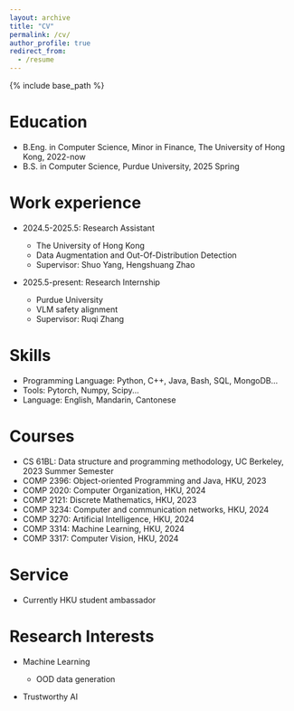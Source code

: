 ```yaml
---
layout: archive
title: "CV"
permalink: /cv/
author_profile: true
redirect_from:
  - /resume
---
```


{% include base_path %}

Education
======
* B.Eng. in Computer Science, Minor in Finance, The University of Hong Kong, 2022-now
* B.S. in Computer Science, Purdue University, 2025 Spring

Work experience
======
* 2024.5-2025.5: Research Assistant
  * The University of Hong Kong
  * Data Augmentation and Out-Of-Distribution Detection
  * Supervisor: Shuo Yang, Hengshuang Zhao

* 2025.5-present: Research Internship
  * Purdue University
  * VLM safety alignment
  * Supervisor: Ruqi Zhang

Skills
======

* Programming Language: Python, C++, Java, Bash, SQL, MongoDB...
* Tools: Pytorch, Numpy, Scipy...
* Language: English, Mandarin, Cantonese


Courses
======

+ CS 61BL: Data structure and programming methodology, UC Berkeley, 2023 Summer Semester
+ COMP 2396: Object-oriented Programming and Java, HKU, 2023
+ COMP 2020: Computer Organization, HKU, 2024
+ COMP 2121: Discrete Mathematics, HKU, 2023
+ COMP 3234: Computer and communication networks, HKU, 2024
+ COMP 3270: Artificial Intelligence, HKU, 2024
+ COMP 3314: Machine Learning, HKU, 2024
+ COMP 3317: Computer Vision, HKU, 2024


Service
======
* Currently HKU student ambassador

Research Interests
======

* Machine Learning
  + OOD data generation

* Trustworthy AI
